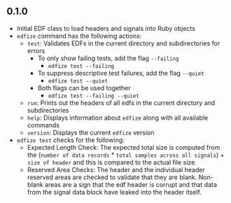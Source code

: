 ## 0.1.0
- Initial EDF class to load headers and signals into Ruby objects
- `edfize` command has the following actions:
  - `test`: Validates EDFs in the current directory and subdirectories for errors
    - To only show failing tests, add the flag `--failing`
      - `edfize test --failing`
    - To suppress descriptive test failures, add the flag `--quiet`
      - `edfize test --quiet`
    - Both flags can be used together
      - `edfize test --failing --quiet`
  - `run`: Prints out the headers of all edfs in the current directory and subdirectories
  - `help`: Displays information about `edfize` along with all available commands
  - `version`: Displays the current `edfize` version
- `edfize test` checks for the following:
  - Expected Length Check: The expected total size is computed from the (`number
    of data records` * `total samples across all signals`) + `size of header` and
    this is compared to the actual file size.
  - Reserved Area Checks: The header and the individual header reserved areas are
    checked to validate that they are blank. Non-blank areas are a sign that the
    edf header is corrupt and that data from the signal data block have leaked into
    the header itself.

